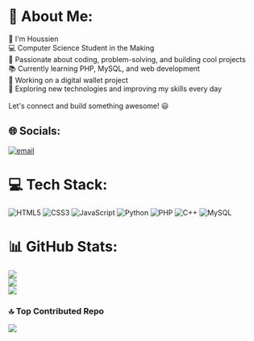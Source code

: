 # 💫 About Me:
👋 I'm Houssien<br>💻 Computer Science Student in the Making<br>🚀 Passionate about coding, problem-solving, and building cool projects<br>📚 Currently learning PHP, MySQL, and web development<br>🔧 Working on a digital wallet project<br>📍 Exploring new technologies and improving my skills every day<br><br>Let's connect and build something awesome! 😃


## 🌐 Socials:
[![email](https://img.shields.io/badge/Email-D14836?logo=gmail&logoColor=white)](mailto:Houssienzd@hotmail.com) 

# 💻 Tech Stack:
![HTML5](https://img.shields.io/badge/html5-%23E34F26.svg?style=for-the-badge&logo=html5&logoColor=white) ![CSS3](https://img.shields.io/badge/css3-%231572B6.svg?style=for-the-badge&logo=css3&logoColor=white) ![JavaScript](https://img.shields.io/badge/javascript-%23323330.svg?style=for-the-badge&logo=javascript&logoColor=%23F7DF1E) ![Python](https://img.shields.io/badge/python-3670A0?style=for-the-badge&logo=python&logoColor=ffdd54) ![PHP](https://img.shields.io/badge/php-%23777BB4.svg?style=for-the-badge&logo=php&logoColor=white) ![C++](https://img.shields.io/badge/c++-%2300599C.svg?style=for-the-badge&logo=c%2B%2B&logoColor=white) ![MySQL](https://img.shields.io/badge/mysql-4479A1.svg?style=for-the-badge&logo=mysql&logoColor=white)
# 📊 GitHub Stats:
![](https://github-readme-stats.vercel.app/api?username=HoussienZed&theme=dark&hide_border=false&include_all_commits=false&count_private=false)<br/>
![](https://github-readme-streak-stats.herokuapp.com/?user=HoussienZed&theme=dark&hide_border=false)<br/>
![](https://github-readme-stats.vercel.app/api/top-langs/?username=HoussienZed&theme=dark&hide_border=false&include_all_commits=false&count_private=false&layout=compact)

### 🔝 Top Contributed Repo
![](https://github-contributor-stats.vercel.app/api?username=HoussienZed&limit=5&theme=dark&combine_all_yearly_contributions=true)

<!-- Proudly created with GPRM ( https://gprm.itsvg.in ) -->
